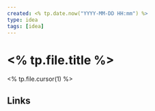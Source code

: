 ```yaml
---
created: <% tp.date.now("YYYY-MM-DD HH:mm") %>
type: idea
tags: [idea]
---
```


# <% tp.file.title %>

<% tp.file.cursor(1) %>

## Links

